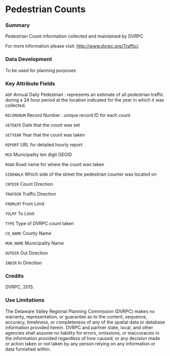 # Pedestrian Counts

### Summary
Pedestrian Count information collected and maintained by DVRPC 

For more information please visit: http://www.dvrpc.org/Traffic/.

### Data Development

To be used for planning purposes

### Key Attribute Fields
`ADP` Annual Daily Pedestrian : represents an estimate of all pedestrian traffic during a 24 hour period at the location indicated for the year in which it was collected. 

`RECORDNUM` Record Number : unique record ID for each count

`SETDATE` Date that the count was set

`SETYEAR` Year that the count was taken

`REPORT` URL for detailed hourly report

`MCD` Municipality ten digit GEOID 

`ROAD` Road name for where the count was taken

`SIDEWALK` Which side of the street the pedestrian counter was located on

`CNTDIR` Count Direction

`TRAFDIR` Traffic Direction

`FROMLMT` From Limit 

`TOLMT` To Limit

`TYPE` Type of DVRPC count taken

`CO_NAME` County Name 

`MUN_NAME` Municipality Name

`OUTDIR` Out Direction

`INDIR` In Direction

### Credits
DVRPC, 2015.

### Use Limitations
The Delaware Valley Regional Planning Commission (DVRPC) makes no warranty, representation, or guarantee as to the content, sequence, accuracy, timeliness, or completeness of any of the spatial data or database information provided herein. DVRPC and partner state, local, and other agencies shall assume no liability for errors, omissions, or inaccuracies in the information provided regardless of how caused; or any decision made or action taken or not taken by any person relying on any information or data furnished within.